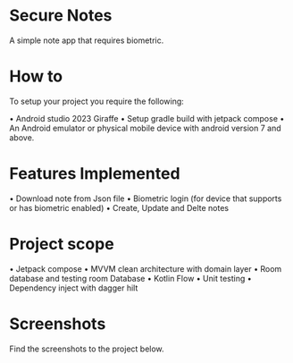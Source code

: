# Secure Notes

A simple note app that requires biometric.

# How to
To setup your project you require the following:

• Android studio 2023 Giraffe
• Setup gradle build with jetpack compose
• An Android emulator or physical mobile device with android version 7 and above.

# Features Implemented
• Download note from Json file
• Biometric login (for device that supports or has biometric enabled)
• Create, Update and Delte notes

# Project scope

• Jetpack compose
• MVVM clean architecture with domain layer
• Room database and testing room Database
• Kotlin Flow
• Unit testing
• Dependency inject with dagger hilt

 # Screenshots
 Find the screenshots to the project below.


